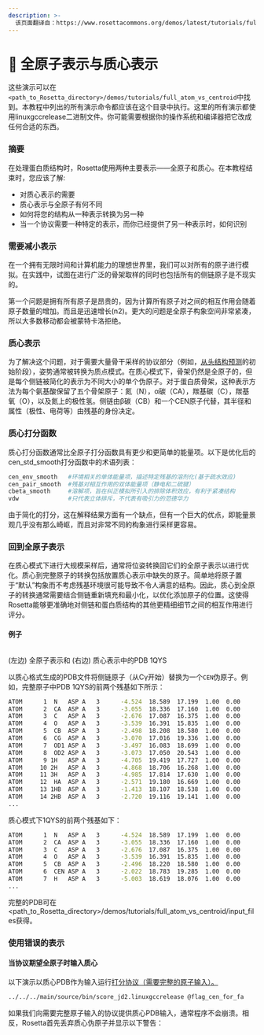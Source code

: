 ```yaml
---
description: >-
  该页面翻译自：https://www.rosettacommons.org/demos/latest/tutorials/full_atom_vs_centroid/fullatom_centroid
---
```


# 🧐 全原子表示与质心表示

这些演示可以在`<path_to_Rosetta_directory>/demos/tutorials/full_atom_vs_centroid`中找到。本教程中列出的所有演示命令都应该在这个目录中执行。这里的所有演示都使用linuxgccrelease二进制文件。你可能需要根据你的操作系统和编译器把它改成任何合适的东西。

### 摘要

在处理蛋白质结构时，Rosetta使用两种主要表示——全原子和质心。在本教程结束时，您应该了解:

* 对质心表示的需要
* 质心表示与全原子有何不同
* 如何将您的结构从一种表示转换为另一种
* 当一个协议需要一种特定的表示，而你已经提供了另一种表示时，如何识别

### 需要减小表示

在一个拥有无限时间和计算机能力的理想世界里，我们可以对所有的原子进行模拟。在实践中，试图在进行广泛的骨架取样的同时也包括所有的侧链原子是不现实的。

第一个问题是拥有所有原子是昂贵的，因为计算所有原子对之间的相互作用会随着原子数量的增加。而且是迅速增长(n2)。更大的问题是全原子构象空间非常紧凑，所以大多数移动都会被蒙特卡洛拒绝。

### 质心表示

为了解决这个问题，对于需要大量骨干采样的协议部分（例如，[从头结构预测](https://www.rosettacommons.org/demos/latest/tutorials/denovo\_structure\_prediction/Denovo\_structure\_prediction)的初始阶段），姿势通常被转换为质点模式。在质心模式下，骨架仍然是全原子的，但是每个侧链被简化的表示为不同大小的单个伪原子。对于蛋白质骨架，这种表示方法为每个氨基酸保留了五个骨架原子：氮（N），α碳（CA），羰基碳（C），羰基氧（O），以及氮上的极性氢。侧链由β碳（CB）和一个CEN原子代替，其半径和属性（极性、电荷等）由残基的身份决定。

### 质心打分函数

质心打分函数通常比全原子打分函数具有更少和更简单的能量项。以下是优化后的cen\_std\_smooth打分函数中的术语列表：

```bash
cen_env_smooth   #环境相关的单体能量项，描述特定残基的溶剂化(基于疏水效应)
cen_pair_smooth  #残基对相互作用的双体能量项（静电和二硫键）
cbeta_smooth     #溶解项，旨在纠正模拟所引入的排除体积效应，有利于紧凑结构
vdw              #只代表立体排斥，不代表有吸引力的范德华力
```

由于简化的打分，这在解释结果方面有一个缺点，但有一个巨大的优点，即能量景观几乎没有那么崎岖，而且对非常不同的构象进行采样更容易。

### 回到全原子表示

在质心模式下进行大规模采样后，通常将位姿转换回它们的全原子表示以进行优化。质心到完整原子的转换包括放置质心表示中缺失的原子。简单地将原子置于“默认”构象而不考虑残基环境很可能导致不令人满意的结构。因此，质心到全原子的转换通常需要结合侧链重新填充和最小化，以优化添加原子的位置。这使得Rosetta能够更准确地对侧链和蛋白质结构的其他更精细细节之间的相互作用进行评分。

#### 例子

<figure><img src="https://www.rosettacommons.org/demos/latest/tutorials/full_atom_vs_centroid/images/1qys_combined.png" alt=""><figcaption></figcaption></figure>

(左边) 全原子表示和 (右边) 质心表示中的PDB 1QYS

以质心格式生成的PDB文件将侧链原子（从Cγ开始）替换为一个`CEN`伪原子。例如，完整原子中PDB 1QYS的前两个残基如下所示：

```bash
ATOM      1  N   ASP A   3      -4.524  18.589  17.199  1.00  0.00           N     
ATOM      2  CA  ASP A   3      -3.055  18.336  17.160  1.00  0.00           C    
ATOM      3  C   ASP A   3      -2.676  17.087  16.375  1.00  0.00           C    
ATOM      4  O   ASP A   3      -3.539  16.391  15.835  1.00  0.00           O    
ATOM      5  CB  ASP A   3      -2.498  18.208  18.580  1.00  0.00           C    
ATOM      6  CG  ASP A   3      -3.070  17.016  19.336  1.00  0.00           C    
ATOM      7  OD1 ASP A   3      -3.497  16.083  18.699  1.00  0.00           O    
ATOM      8  OD2 ASP A   3      -3.073  17.050  20.543  1.00  0.00           O 
ATOM      9 1H   ASP A   3      -4.705  19.419  17.727  1.00  0.00           H  
ATOM     10 2H   ASP A   3      -4.868  18.706  16.268  1.00  0.00           H  
ATOM     11 3H   ASP A   3      -4.985  17.814  17.630  1.00  0.00           H  
ATOM     12  HA  ASP A   3      -2.571  19.180  16.669  1.00  0.00           H  
ATOM     13 1HB  ASP A   3      -1.413  18.107  18.538  1.00  0.00           H  
ATOM     14 2HB  ASP A   3      -2.720  19.116  19.141  1.00  0.00           H   
...
```

质心模式下1QYS的前两个残基如下：

```bash
ATOM      1  N   ASP A   3      -4.524  18.589  17.199  1.00  0.00           N  
ATOM      2  CA  ASP A   3      -3.055  18.336  17.160  1.00  0.00           C  
ATOM      3  C   ASP A   3      -2.676  17.087  16.375  1.00  0.00           C  
ATOM      4  O   ASP A   3      -3.539  16.391  15.835  1.00  0.00           O  
ATOM      5  CB  ASP A   3      -2.496  18.220  18.580  1.00  0.00           C  
ATOM      6  CEN ASP A   3      -2.022  18.783  19.285  1.00  0.00           X  
ATOM      7  H   ASP A   3      -5.003  18.619  18.076  1.00  0.00           H  
...
```

完整的PDB可在\<path\_to\_Rosetta\_directory>/demos/tutorials/full\_atom\_vs\_centroid/input\_files获得。

### 使用错误的表示

#### 当协议期望全原子时输入质心

以下演示以质心PDB作为输入运行[打分协议（需要完整的原子输入）。](https://www.rosettacommons.org/demos/latest/tutorials/full\_atom\_vs\_centroid/scoring)

```bash
../../../main/source/bin/score_jd2.linuxgccrelease @flag_cen_for_fa
```

如果我们向需要完整原子输入的协议提供质心PDB输入，通常程序不会崩溃。相反，Rosetta首先丢弃质心伪原子并显示以下警告：





